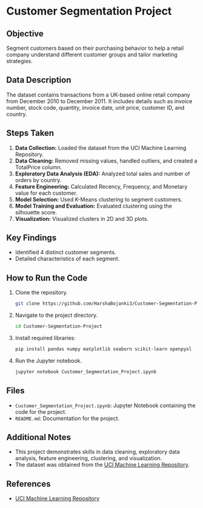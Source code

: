 # Customer Segmentation Project

## Objective
Segment customers based on their purchasing behavior to help a retail company understand different customer groups and tailor marketing strategies.

## Data Description
The dataset contains transactions from a UK-based online retail company from December 2010 to December 2011. It includes details such as invoice number, stock code, quantity, invoice date, unit price, customer ID, and country.

## Steps Taken
1. **Data Collection:** Loaded the dataset from the UCI Machine Learning Repository.
2. **Data Cleaning:** Removed missing values, handled outliers, and created a TotalPrice column.
3. **Exploratory Data Analysis (EDA):** Analyzed total sales and number of orders by country.
4. **Feature Engineering:** Calculated Recency, Frequency, and Monetary value for each customer.
5. **Model Selection:** Used K-Means clustering to segment customers.
6. **Model Training and Evaluation:** Evaluated clustering using the silhouette score.
7. **Visualization:** Visualized clusters in 2D and 3D plots.

## Key Findings
- Identified 4 distinct customer segments.
- Detailed characteristics of each segment.

## How to Run the Code
1. Clone the repository.
    ```bash
    git clone https://github.com/HarshaBojanki3/Customer-Segmentation-Project
    ```
2. Navigate to the project directory.
    ```bash
    cd Customer-Segmentation-Project
    ```
3. Install required libraries:
    ```bash
    pip install pandas numpy matplotlib seaborn scikit-learn openpyxl
    ```
4. Run the Jupyter notebook.
    ```bash
    jupyter notebook Customer_Segmentation_Project.ipynb
    ```

## Files
- `Customer_Segmentation_Project.ipynb`: Jupyter Notebook containing the code for the project.
- `README.md`: Documentation for the project.

## Additional Notes
- This project demonstrates skills in data cleaning, exploratory data analysis, feature engineering, clustering, and visualization.
- The dataset was obtained from the [UCI Machine Learning Repository](https://archive.ics.uci.edu/ml/index.php).

## References
- [UCI Machine Learning Repository](https://archive.ics.uci.edu/ml/index.php)
